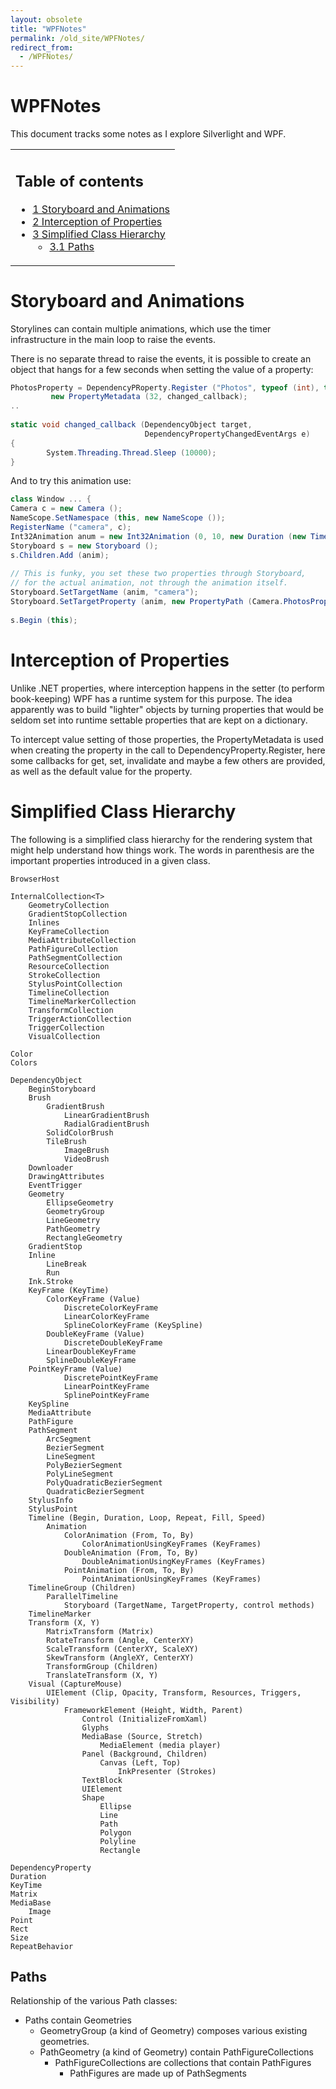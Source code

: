 ```yaml
---
layout: obsolete
title: "WPFNotes"
permalink: /old_site/WPFNotes/
redirect_from:
  - /WPFNotes/
---
```


WPFNotes
========

This document tracks some notes as I explore Silverlight and WPF.

<table>
<col width="100%" />
<tbody>
<tr class="odd">
<td align="left"><h2>Table of contents</h2>
<ul>
<li><a href="#storyboard-and-animations">1 Storyboard and Animations</a></li>
<li><a href="#interception-of-properties">2 Interception of Properties</a></li>
<li><a href="#simplified-class-hierarchy">3 Simplified Class Hierarchy</a>
<ul>
<li><a href="#paths">3.1 Paths</a></li>
</ul></li>
</ul></td>
</tr>
</tbody>
</table>

Storyboard and Animations
=========================

Storylines can contain multiple animations, which use the timer infrastructure in the main loop to raise the events.

There is no separate thread to raise the events, it is possible to create an object that hangs for a few seconds when setting the value of a property:

``` csharp
PhotosProperty = DependencyPRoperty.Register ("Photos", typeof (int), typeof(Camera), 
         new PropertyMetadata (32, changed_callback);
..
 
static void changed_callback (DependencyObject target, 
                              DependencyPropertyChangedEventArgs e)
{
        System.Threading.Thread.Sleep (10000);
}
```

And to try this animation use:

``` csharp
class Window ... {
Camera c = new Camera ();
NameScope.SetNamespace (this, new NameScope ());
RegisterName ("camera", c);
Int32Animation anum = new Int32Animation (0, 10, new Duration (new TimeSpan (0, 0, 40));
Storyboard s = new Storyboard ();
s.Children.Add (anim);
 
// This is funky, you set these two properties through Storyboard,
// for the actual animation, not through the animation itself.
Storyboard.SetTargetName (anim, "camera");
Storyboard.SetTargetProperty (anim, new PropertyPath (Camera.PhotosProperty));
 
s.Begin (this);
```

Interception of Properties
==========================

Unlike .NET properties, where interception happens in the setter (to perform book-keeping) WPF has a runtime system for this purpose. The idea apparently was to build "lighter" objects by turning properties that would be seldom set into runtime settable properties that are kept on a dictionary.

To intercept value setting of those properties, the PropertyMetadata is used when creating the property in the call to DependencyProperty.Register, here some callbacks for get, set, invalidate and maybe a few others are provided, as well as the default value for the property.

Simplified Class Hierarchy
==========================

The following is a simplified class hierarchy for the rendering system that might help understand how things work. The words in parenthesis are the important properties introduced in a given class.

    BrowserHost

    InternalCollection<T>
        GeometryCollection
        GradientStopCollection
        Inlines
        KeyFrameCollection
        MediaAttributeCollection
        PathFigureCollection
        PathSegmentCollection
        ResourceCollection
        StrokeCollection
        StylusPointCollection
        TimelineCollection
        TimelineMarkerCollection
        TransformCollection
        TriggerActionCollection
        TriggerCollection
        VisualCollection

    Color
    Colors

    DependencyObject
        BeginStoryboard
        Brush
            GradientBrush
                LinearGradientBrush
                RadialGradientBrush
            SolidColorBrush
            TileBrush
                ImageBrush
                VideoBrush
        Downloader
        DrawingAttributes
        EventTrigger
        Geometry
            EllipseGeometry
            GeometryGroup
            LineGeometry
            PathGeometry
            RectangleGeometry
        GradientStop
        Inline
            LineBreak
            Run
        Ink.Stroke
        KeyFrame (KeyTime)
            ColorKeyFrame (Value)
                DiscreteColorKeyFrame
                LinearColorKeyFrame
                SplineColorKeyFrame (KeySpline)
            DoubleKeyFrame (Value)
                DiscreteDoubleKeyFrame
            LinearDoubleKeyFrame
            SplineDoubleKeyFrame
        PointKeyFrame (Value)
                DiscretePointKeyFrame
                LinearPointKeyFrame
                SplinePointKeyFrame
        KeySpline    
        MediaAttribute
        PathFigure
        PathSegment
            ArcSegment
            BezierSegment
            LineSegment
            PolyBezierSegment
            PolyLineSegment
            PolyQuadraticBezierSegment
            QuadraticBezierSegment
        StylusInfo
        StylusPoint
        Timeline (Begin, Duration, Loop, Repeat, Fill, Speed)
            Animation 
                ColorAnimation (From, To, By)
                    ColorAnimationUsingKeyFrames (KeyFrames)
                DoubleAnimation (From, To, By)
                    DoubleAnimationUsingKeyFrames (KeyFrames)
                PointAnimation (From, To, By)
                    PointAnimationUsingKeyFrames (KeyFrames)
        TimelineGroup (Children)
            ParallelTimeline
                Storyboard (TargetName, TargetProperty, control methods)
        TimelineMarker
        Transform (X, Y)
            MatrixTransform (Matrix)
            RotateTransform (Angle, CenterXY)
            ScaleTransform (CenterXY, ScaleXY)
            SkewTransform (AngleXY, CenterXY)
            TransformGroup (Children)
            TranslateTransform (X, Y)
        Visual (CaptureMouse)
            UIElement (Clip, Opacity, Transform, Resources, Triggers, Visibility)
                FrameworkElement (Height, Width, Parent)
                    Control (InitializeFromXaml)
                    Glyphs 
                    MediaBase (Source, Stretch)
                        MediaElement (media player)
                    Panel (Background, Children)
                        Canvas (Left, Top)
                            InkPresenter (Strokes)
                    TextBlock
                    UIElement
                    Shape
                        Ellipse
                        Line
                        Path
                        Polygon
                        Polyline
                        Rectangle
                
    DependencyProperty
    Duration
    KeyTime
    Matrix
    MediaBase
        Image
    Point
    Rect
    Size
    RepeatBehavior

Paths
-----

Relationship of the various Path classes:

-   Paths contain Geometries
    -   GeometryGroup (a kind of Geometry) composes various existing geometries.
    -   PathGeometry (a kind of Geometry) contain PathFigureCollections
        -   PathFigureCollections are collections that contain PathFigures
            -   PathFigures are made up of PathSegments



